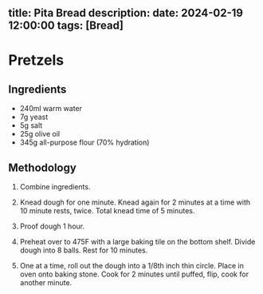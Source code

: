 title: Pita Bread
description:
date: 2024-02-19 12:00:00
tags: [Bread]
---

# Pretzels

## Ingredients

- 240ml warm water
- 7g yeast
- 5g salt
- 25g olive oil
- 345g all-purpose flour (70% hydration)

## Methodology

1. Combine ingredients.

2. Knead dough for one minute. Knead again for 2 minutes at a time with 10 minute rests, twice. Total knead time of 5 minutes.

3. Proof dough 1 hour.

4. Preheat over to 475F with a large baking tile on the bottom shelf. Divide dough into 8 balls. Rest for 10 minutes.

5. One at a time, roll out the dough into a 1/8th inch thin circle. Place in oven onto baking stone. Cook for 2 minutes until puffed, flip, cook for another minute.